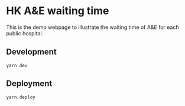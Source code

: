 # HK A&E waiting time

This is the demo webpage to illustrate the waiting time of A&E for each public hospital.

## Development

`yarn dev`

## Deployment

`yarn deploy`
